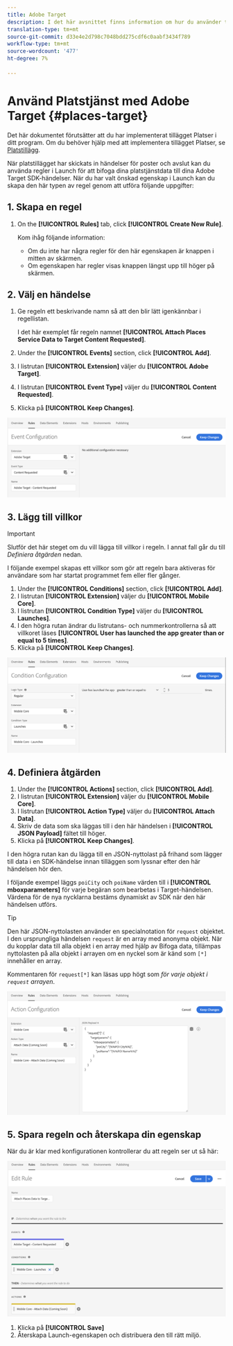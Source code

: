 ```yaml
---
title: Adobe Target
description: I det här avsnittet finns information om hur du använder tjänsten Platser med Adobe Target.
translation-type: tm+mt
source-git-commit: d33e4e2d798c7048bdd275cdf6c0aabf3434f789
workflow-type: tm+mt
source-wordcount: '477'
ht-degree: 7%

---
```



# Använd Platstjänst med Adobe Target {#places-target}

Det här dokumentet förutsätter att du har implementerat tillägget Platser i ditt program. Om du behöver hjälp med att implementera tillägget Platser, se [Platstillägg](/help/places-ext-aep-sdks/places-extension/places-extension.md).

När platstillägget har skickats in händelser för poster och avslut kan du använda regler i Launch för att bifoga dina platstjänstdata till dina Adobe Target SDK-händelser. När du har valt önskad egenskap i Launch kan du skapa den här typen av regel genom att utföra följande uppgifter:

## 1. Skapa en regel

1. On the **[!UICONTROL Rules]** tab, click **[!UICONTROL Create New Rule]**.

   Kom ihåg följande information:

   * Om du inte har några regler för den här egenskapen är knappen i mitten av skärmen.
   * Om egenskapen har regler visas knappen längst upp till höger på skärmen.

## 2. Välj en händelse

1. Ge regeln ett beskrivande namn så att den blir lätt igenkännbar i regellistan.

   I det här exemplet får regeln namnet **[!UICONTROL Attach Places Service Data to Target Content Requested]**.

1. Under the **[!UICONTROL Events]** section, click **[!UICONTROL Add]**.
1. I listrutan **[!UICONTROL Extension]** väljer du **[!UICONTROL Adobe Target]**.
1. I listrutan **[!UICONTROL Event Type]** väljer du **[!UICONTROL Content Requested]**.
1. Klicka på **[!UICONTROL Keep Changes]**.

![lägg till en händelse](/help/assets/ad-setEvent_target.png)

## 3. Lägg till villkor

>[!IMPORTANT]
>
>Slutför det här steget om du vill lägga till villkor i regeln. I annat fall går du till *Definiera åtgärden* nedan.

I följande exempel skapas ett villkor som gör att regeln bara aktiveras för användare som har startat programmet fem eller fler gånger.

1. Under the **[!UICONTROL Conditions]** section, click **[!UICONTROL Add]**.
1. I listrutan **[!UICONTROL Extension]** väljer du **[!UICONTROL Mobile Core]**.
1. I listrutan **[!UICONTROL Condition Type]** väljer du **[!UICONTROL Launches]**.
1. I den högra rutan ändrar du listrutans- och nummerkontrollerna så att villkoret läses **[!UICONTROL User has launched the app greater than or equal to 5 times]**.
1. Klicka på **[!UICONTROL Keep Changes]**.

![lägg till ett villkor](/help/assets/ad-setCondition_target.png)

## 4. Definiera åtgärden

1. Under the **[!UICONTROL Actions]** section, click **[!UICONTROL Add]**.
1. I listrutan **[!UICONTROL Extension]** väljer du **[!UICONTROL Mobile Core]**.
1. I listrutan **[!UICONTROL Action Type]** väljer du **[!UICONTROL Attach Data]**.
1. Skriv de data som ska läggas till i den här händelsen i **[!UICONTROL JSON Payload]** fältet till höger.
1. Klicka på **[!UICONTROL Keep Changes]**.

I den högra rutan kan du lägga till en JSON-nyttolast på frihand som lägger till data i en SDK-händelse innan tilläggen som lyssnar efter den här händelsen hör den.

I följande exempel läggs `poiCity` och `poiName` värden till i **[!UICONTROL mboxparameters]** för varje begäran som bearbetas i Target-händelsen. Värdena för de nya nycklarna bestäms dynamiskt av SDK när den här händelsen utförs.

>[!TIP]
>
>Den här JSON-nyttolasten använder en specialnotation för `request` objektet. I den ursprungliga händelsen `request` är en array med anonyma objekt. När du kopplar data till alla objekt i en array med hjälp av Bifoga data, tillämpas nyttolasten på alla objekt i arrayen om en nyckel som är känd som `[*]` innehåller en array.
>
>Kommentaren för `request[*]` kan läsas upp högt som _för varje objekt i `request` arrayen_.

![definiera åtgärden](/help/assets/ad-setAction-target.png)

## 5. Spara regeln och återskapa din egenskap

När du är klar med konfigurationen kontrollerar du att regeln ser ut så här:

![slutförd regel](/help/assets/ad-ruleComplete-target.png)

1. Klicka på **[!UICONTROL Save]**
1. Återskapa Launch-egenskapen och distribuera den till rätt miljö.
